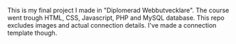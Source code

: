 This is my final project I made in "Diplomerad Webbutvecklare". The course went trough HTML, CSS, Javascript, PHP and MySQL database. This repo excludes images and actual connection details. I've made a connection template though. 
